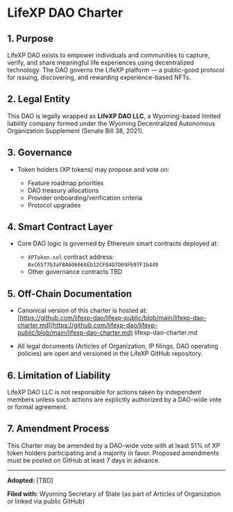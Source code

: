 # LifeXP DAO Charter

## 1. Purpose

LifeXP DAO exists to empower individuals and communities to capture, verify, and share meaningful life experiences using decentralized technology. The DAO governs the LifeXP platform — a public-good protocol for issuing, discovering, and rewarding experience-based NFTs.

## 2. Legal Entity

This DAO is legally wrapped as **LifeXP DAO LLC**, a Wyoming-based limited liability company formed under the Wyoming Decentralized Autonomous Organization Supplement (Senate Bill 38, 2021).

## 3. Governance

* Token holders (XP tokens) may propose and vote on:

  * Feature roadmap priorities
  * DAO treasury allocations
  * Provider onboarding/verification criteria
  * Protocol upgrades

## 4. Smart Contract Layer

* Core DAO logic is governed by Ethereum smart contracts deployed at:

  * `XPToken.sol` contract address: `0xC6577b3aF8A606666Eb12CF84D7D69Fb97F1b449`
  * Other governance contracts TBD

## 5. Off-Chain Documentation

* Canonical version of this charter is hosted at:  
[https://github.com/lifexp-dao/lifexp-public/blob/main/lifexp-dao-charter.md](https://github.com/lifexp-dao/lifexp-public/blob/main/lifexp-dao-charter.md)
lifexp-dao-charter.md

* All legal documents (Articles of Organization, IP filings, DAO operating policies) are open and versioned in the LifeXP GitHub repository.

## 6. Limitation of Liability

LifeXP DAO LLC is not responsible for actions taken by independent members unless such actions are explicitly authorized by a DAO-wide vote or formal agreement.

## 7. Amendment Process

This Charter may be amended by a DAO-wide vote with at least 51% of XP token holders participating and a majority in favor. Proposed amendments must be posted on GitHub at least 7 days in advance.

---

**Adopted:** \[TBD]

**Filed with:** Wyoming Secretary of State (as part of Articles of Organization or linked via public GitHub)
